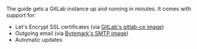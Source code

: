 The guide gets a GitLab instance up and running in minutes. It comes with
support for:

* Let's Encrypt SSL certificates (via [GitLab's gitlab-ce
  image](https://hub.docker.com/r/gitlab/gitlab-ce/))
* Outgoing email (via [Bytemark's SMTP
  image](https://hub.docker.com/r/bytemark/smtp/))
* Automatic updates
